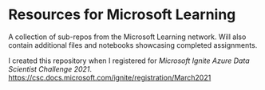 # Resources for Microsoft Learning

A collection of sub-repos from the Microsoft Learning network. Will also contain additional files and notebooks showcasing completed assignments.

I created this repository when I registered for *Microsoft Ignite Azure Data Scientist Challenge 2021*.
<https://csc.docs.microsoft.com/ignite/registration/March2021>
